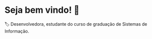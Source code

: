 # Seja bem vindo! 👋
:label: Desenvolvedora, estudante do curso de graduação de Sistemas de Informação.
<!--
## :chart_with_upwards_trend: Linguagens e ferramentas
<a href="https://github.com/anuraghazra/github-readme-stats">
  <img align="center" src="https://github-readme-stats.vercel.app/api?username=rarants&show_icons=true&bg_color=50,FFFB8F,FFD68F&locale=pt-br&border_radius=10px&title_color=FF3766&text_color=470F53&icon_color=EB8FFF&hide_border=true" />
</a>
<a href="https://github.com/anuraghazra/convoychat">
  <img align="center" src="https://github-readme-stats.vercel.app/api/top-langs/?username=rarants&bg_color=50,FFD68F,FFFB8F&locale=pt-br&border_radius=10px&title_color=FF3766&text_color=470F53&icon_color=EB8FFF&hide_border=true" />
</a>
<hr />

### Uso frequente

<a href="/" />
  <img src="https://img.shields.io/badge/Python-3776AB?style=for-the-badge&logo=python&logoColor=white" />
</a>
<a href="/" />
  <img src="https://img.shields.io/badge/HTML5-E34F26?style=for-the-badge&logo=html5&logoColor=white" />
</a>
<a href="/" />
  <img src="https://img.shields.io/badge/CSS3-1572B6?style=for-the-badge&logo=css3&logoColor=white" />
</a>
<a href="/" />
  <img src="https://img.shields.io/badge/JavaScript-323330?style=for-the-badge&logo=javascript&logoColor=F7DF1E" />
</a>
<a href="/" />
  <img src="https://img.shields.io/badge/MySQL-00000F?style=for-the-badge&logo=mysql&logoColor=white" />
</a>
<a href="/" />
  <img src="https://img.shields.io/badge/Node.js-339933?style=for-the-badge&logo=nodedotjs&logoColor=white" />
</a>
<a href="/" />
  <img src="https://img.shields.io/badge/npm-CB3837?style=for-the-badge&logo=npm&logoColor=white" />
</a>
<a href="/" />
  <img src="https://img.shields.io/badge/Yarn-2C8EBB?style=for-the-badge&logo=yarn&logoColor=white" />
</a>
<a href="/" />
  <img src="https://img.shields.io/badge/Vue.js-35495E?style=for-the-badge&logo=vuedotjs&logoColor=4FC08D" />
</a>
<hr />

### Conhecimentos básicos

<a href="/" />
  <img src="https://img.shields.io/badge/TypeScript-007ACC?style=for-the-badge&logo=typescript&logoColor=white" />
</a>
<a href="/" />
  <img src="https://img.shields.io/badge/C-00599C?style=for-the-badge&logo=c&logoColor=white" />
</a>
<a href="/" />
  <img src="https://img.shields.io/badge/C%23-239120?style=for-the-badge&logo=c-sharp&logoColor=white" />
</a>
<a href="/" />
  <img src="https://img.shields.io/badge/Java-ED8B00?style=for-the-badge&logo=java&logoColor=white" />
</a>
<a href="/" />
  <img src="https://img.shields.io/badge/Pandas-2C2D72?style=for-the-badge&logo=pandas&logoColor=white" />
</a>
<a href="/" />
  <img src="https://img.shields.io/badge/Sass-CC6699?style=for-the-badge&logo=sass&logoColor=white" />
</a>
<a href="/" />
  <img src="https://img.shields.io/badge/React-20232A?style=for-the-badge&logo=react&logoColor=61DAFB" />
</a>
<a href="/" />
  <img src="https://img.shields.io/badge/Chakra--UI-319795?style=for-the-badge&logo=chakra-ui&logoColor=white" />
</a>
<a href="/" />
  <img src="https://img.shields.io/badge/Bootstrap-563D7C?style=for-the-badge&logo=bootstrap&logoColor=white" />
</a>
-->
<!--
### Plataformas de trabalho
<a href="/" />
  <img src="https://img.shields.io/badge/Jira-0052CC?style=for-the-badge&logo=Jira&logoColor=white" />
  <img src="https://img.shields.io/badge/Google_chrome-4285F4?style=for-the-badge&logo=Google-chrome&logoColor=white" />
  <img src="https://img.shields.io/badge/Firefox_Browser-FF7139?style=for-the-badge&logo=Firefox-Browser&logoColor=white" />
  <img src="https://img.shields.io/badge/Android-3DDC84?style=for-the-badge&logo=android&logoColor=white" />
  <img src="https://img.shields.io/badge/Windows-0078D6?style=for-the-badge&logo=windows&logoColor=white" />
  <img src="https://img.shields.io/badge/windows%20terminal-4D4D4D?style=for-the-badge&logo=windows%20terminal&logoColor=white" />
  <img src="https://img.shields.io/badge/Visual_Studio_Code-0078D4?style=for-the-badge&logo=visual%20studio%20code&logoColor=white" />
  <img src="https://img.shields.io/badge/IntelliJIDEA-000000.svg?style=for-the-badge&logo=intellij-idea&logoColor=white" />
  <img src="https://img.shields.io/badge/Notepad++-90E59A.svg?style=for-the-badge&logo=notepad%2B%2B&logoColor=black" />
  <img src="https://img.shields.io/badge/Figma-F24E1E?style=for-the-badge&logo=figma&logoColor=white" />
  <img src="https://img.shields.io/badge/Canva-%2300C4CC.svg?&style=for-the-badge&logo=Canva&logoColor=white" />
  <img src="https://img.shields.io/badge/eslint-3A33D1?style=for-the-badge&logo=eslint&logoColor=white" />
  <img src="https://img.shields.io/badge/prettier-1A2C34?style=for-the-badge&logo=prettier&logoColor=F7BA3E" />
 </a>
-->

